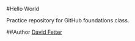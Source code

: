 #Hello World

Practice repository for GitHub foundations class.

##Author
[David Fetter](https://github.com/DFetter17)

